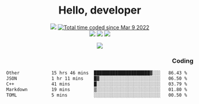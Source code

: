 # <div align='center' >Hello, developer</div>

<div align='center'>
  <a ><img src="https://img.shields.io/badge/dynamic/json?url=https%3A%2F%2Fapi.swo.moe%2Fstats%2Fgithub%2FFree-Aaron-Li&query=count&color=181717&label=GitHub&labelColor=282c34&logo=github&suffix=+follows&cacheSeconds=3600"></a>
  <a href="https://wakatime.com/@fe40087f-8eae-48dc-9950-ad0633db1591"><img src="https://wakatime.com/badge/user/fe40087f-8eae-48dc-9950-ad0633db1591.svg" alt="Total time coded since Mar 9 2022" /></a>
</div>
<div align='center'>
  <a><img src="https://img.shields.io/badge/C%2FC%2B%2B%20-%20%2375664D"></a>
  <a><img src="https://img.shields.io/badge/Kotlin%20-%20%2375664D"></a>
  <a><img src="https://img.shields.io/badge/JavaScript%20-%20%2375664D"></a>
</div>

<p align="center">
  <img src="https://readme-typing-svg.demolab.com/?lines=你好!+开发者;Hello!+ developer&font=Fira%20Code&center=true&width=380&height=50&duration=4000&pause=1000">
</p>


<div align='right'>
  <h3>Coding</h3>
</div>

<!--START_SECTION:waka-->

```txt
Other            15 hrs 46 mins  █████████████████████▓░░░   86.43 %
JSON             1 hr 11 mins    █▓░░░░░░░░░░░░░░░░░░░░░░░   06.50 %
C++              41 mins         █░░░░░░░░░░░░░░░░░░░░░░░░   03.79 %
Markdown         19 mins         ▒░░░░░░░░░░░░░░░░░░░░░░░░   01.80 %
TOML             5 mins          ░░░░░░░░░░░░░░░░░░░░░░░░░   00.50 %
```

<!--END_SECTION:waka-->




